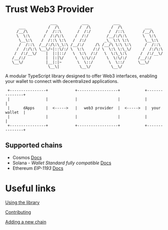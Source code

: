 # Trust Web3 Provider

```
                    ___           ___           ___
      ___          /  /\         /  /\         /  /\          ___
     /__/\        /  /::\       /  /:/        /  /::\        /__/\
     \  \:\      /  /:/\:\     /  /:/        /__/:/\:\       \  \:\
      \__\:\    /  /::\ \:\   /  /:/        _\_ \:\ \:\       \__\:\
      /  /::\  /__/:/\:\_\:\ /__/:/     /\ /__/\ \:\ \:\      /  /::\
     /  /:/\:\ \__\/~|::\/:/ \  \:\    /:/ \  \:\ \:\_\/     /  /:/\:\
    /  /:/__\/    |  |:|::/   \  \:\  /:/   \  \:\_\:\      /  /:/__\/
   /__/:/         |  |:|\/     \  \:\/:/     \  \:\/:/     /__/:/
   \__\/          |__|:|~       \  \::/       \  \::/      \__\/
                   \__\|         \__\/         \__\/

```

A modular TypeScript library designed to offer Web3 interfaces, enabling your
wallet to connect with decentralized applications.

```
 +----------------+            +------------------+           +---------------+
 |                |            |                  |           |               |
 |      dApps     |  <----->   |   web3 provider  |  <----->  |  your wallet  |
 |                |            |                  |           |               |
 +----------------+            +------------------+           +---------------+

```

## Supported chains

- Cosmos [Docs](/packages/cosmos/README.md)
- Solana - _Wallet Standard fully compatible_ [Docs](/packages/solana/README.md)
- Ethereum _EIP-1193_ [Docs](/packages/ethereum/README.md)

# Useful links

[Using the library](/docs/USAGE.md)

[Contributing](/docs/BUILD.md)

[Adding a new chain](/docs/NEW.md)
